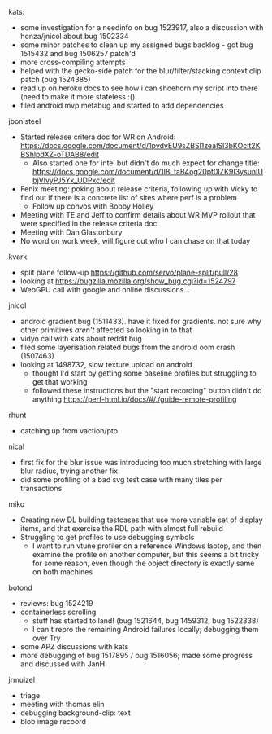 kats:
  * some investigation for a needinfo on bug 1523917, also a discussion with honza/jnicol about bug 1502334
  * some minor patches to clean up my assigned bugs backlog - got bug 1515432 and bug 1506257 patch'd
  * more cross-compiling attempts
  * helped with the gecko-side patch for the blur/filter/stacking context clip patch (bug 1524385)
  * read up on heroku docs to see how i can shoehorn my script into there (need to make it more stateless :()
  * filed android mvp metabug and started to add dependencies

jbonisteel
  * Started release critera doc for WR on Android: https://docs.google.com/document/d/1pvdvEU9sZBSl1zeaISl3bKOclt2KBShlpdXZ-oTDAB8/edit
    * Also started one for intel but didn't do much expect for change title: https://docs.google.com/document/d/1I8LtaB4og20pt0lZK9I3ysunIUbjVlvyPJ5Yk_UDPxc/edit
  * Fenix meeting: poking about release criteria, following up with Vicky to find out if there is a concrete list of sites where perf is a problem
    * Follow up convos with Bobby Holley
  * Meeting with TE and Jeff to confirm details about WR MVP rollout that were specified in the release criteria doc
  * Meeting with Dan Glastonbury 
  * No word on work week, will figure out who I can chase on that today

kvark
  * split plane follow-up https://github.com/servo/plane-split/pull/28
  * looking at https://bugzilla.mozilla.org/show_bug.cgi?id=1524797
  * WebGPU call with google and online discussions...

jnicol
  * android gradient bug (1511433). have it fixed for gradients. not sure why other primitives *aren't* affected so looking in to that
  * vidyo call with kats about reddit bug
  * filed some layerisation related bugs from the android oom crash (1507463)
  * looking at 1498732, slow texture upload on android
    * thought I'd start by getting some baseline profiles but struggling to get that working
    * followed these instructions but the "start recording" button didn't do anything https://perf-html.io/docs/#/./guide-remote-profiling

rhunt
  * catching up from vaction/pto

nical
  * first fix for the blur issue was introducing too much stretching with large blur radius, trying another fix
  * did some profiling of a bad svg test case with many tiles per transactions

miko
  * Creating new DL building testcases that use more variable set of display items, and that exercise the RDL path with almost full rebuild
  * Struggling to get profiles to use debugging symbols
    * I want to run vtune profiler on a reference Windows laptop, and then examine the profile on another computer, but this seems a bit tricky for some reason, even though the object directory is exactly same on both machines

botond
  * reviews: bug 1524219 
  * containerless scrolling 
    * stuff has started to land! (bug 1521644, bug 1459312, bug 1522338) 
    * I can't repro the remaining Android failures locally; debugging them over Try 
  * some APZ discussions with kats 
  * more debugging of bug 1517895 / bug 1516056; made some progress and discussed with JanH

jrmuizel
  * triage
  * meeting with thomas elin
  * debugging background-clip: text
  * blob image recoord
